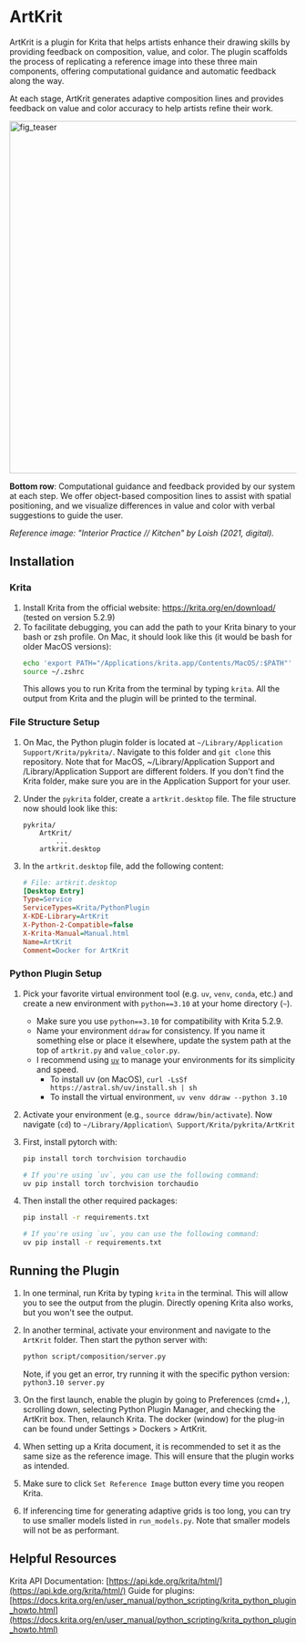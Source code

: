 # ArtKrit
ArtKrit is a plugin for Krita that helps artists enhance their drawing skills by providing feedback on composition, value, and color. The plugin scaffolds the process of replicating a reference image into these three main components, offering computational guidance and automatic feedback along the way.

At each stage, ArtKrit generates adaptive composition lines and provides feedback on value and color accuracy to help artists refine their work.

<img width="1062" height="618" alt="fig_teaser" src="https://github.com/user-attachments/assets/3bae40d9-9e91-4251-95b7-b7d251f5a3b5" />

**Bottom row**: Computational guidance and feedback provided by our system at each step. We offer object-based composition lines to assist with spatial positioning, and we visualize differences in value and color with verbal suggestions to guide the user.

*Reference image: "Interior Practice // Kitchen" by Loish (2021, digital).*

## Installation


### Krita
1. Install Krita from the official website: https://krita.org/en/download/ (tested on version 5.2.9)
2. To facilitate debugging, you can add the path to your Krita binary to your bash or zsh profile. On Mac, it should look like this (it would be bash for older MacOS versions):
    ```bash
    echo 'export PATH="/Applications/krita.app/Contents/MacOS/:$PATH"' >> ~/.zshrc
    source ~/.zshrc
    ```
    This allows you to run Krita from the terminal by typing `krita`. All the output from Krita and the plugin will be printed to the terminal.


### File Structure Setup
1. On Mac, the Python plugin folder is located at `~/Library/Application Support/Krita/pykrita/`. Navigate to this folder and `git clone` this repository. Note that for MacOS, ~/Library/Application Support and /Library/Application Support are different folders. If you don't find the Krita folder, make sure you are in the Application Support for your user.

2. Under the `pykrita` folder, create a `artkrit.desktop` file. The file structure now should look like this:
    ```
    pykrita/
        ArtKrit/
            ...
        artkrit.desktop
    ```

3. In the `artkrit.desktop` file, add the following content:
    ```ini
    # File: artkrit.desktop
    [Desktop Entry]
    Type=Service
    ServiceTypes=Krita/PythonPlugin
    X-KDE-Library=ArtKrit
    X-Python-2-Compatible=false
    X-Krita-Manual=Manual.html
    Name=ArtKrit
    Comment=Docker for ArtKrit
    ```


### Python Plugin Setup

1. Pick your favorite virtual environment tool (e.g. `uv`, `venv`, `conda`, etc.) and create a new environment with `python==3.10` at your home directory (`~`).
   - Make sure you use `python==3.10` for compatibility with Krita 5.2.9.
   - Name your environment `ddraw` for consistency. If you name it something else or place it elsewhere, update the system path at the top of `artkrit.py` and `value_color.py`.
   - I recommend using [`uv`](https://docs.astral.sh/uv/) to manage your environments for its simplicity and speed.
     - To install uv (on MacOS), `curl -LsSf https://astral.sh/uv/install.sh | sh`
     - To install the virtual environment, `uv venv ddraw --python 3.10`

2. Activate your environment (e.g., `source ddraw/bin/activate`). Now navigate (`cd`) to `~/Library/Application\ Support/Krita/pykrita/ArtKrit`

3. First, install pytorch with:
    ```bash
    pip install torch torchvision torchaudio

    # If you're using `uv`, you can use the following command:
    uv pip install torch torchvision torchaudio
    ```

4.  Then install the other required packages:
    ```bash
    pip install -r requirements.txt

    # If you're using `uv`, you can use the following command:
    uv pip install -r requirements.txt
    ```

## Running the Plugin
1. In one terminal, run Krita by typing `krita` in the terminal. This will allow you to see the output from the plugin. Directly opening Krita also works, but you won't see the output.

2. In another terminal, activate your environment and navigate to the `ArtKrit` folder. Then start the python server with:
    ```bash
    python script/composition/server.py
    ```
    Note, if you get an error, try running it with the specific python version: `python3.10 server.py`

3. On the first launch, enable the plugin by going to Preferences (cmd+`,`), scrolling down, selecting Python Plugin Manager, and checking the ArtKrit box. Then, relaunch Krita. The docker (window) for the plug-in can be found under Settings > Dockers > ArtKrit.
4. When setting up a Krita document, it is recommended to set it as the same size as the reference image. This will ensure that the plugin works as intended.
5. Make sure to click `Set Reference Image` button every time you reopen Krita.
6. If inferencing time for generating adaptive grids is too long, you can try to use smaller models listed in `run_models.py`. Note that smaller models will not be as performant.


## Helpful Resources
Krita API Documentation: [https://api.kde.org/krita/html/](https://api.kde.org/krita/html/)
Guide for plugins: [https://docs.krita.org/en/user_manual/python_scripting/krita_python_plugin_howto.html](https://docs.krita.org/en/user_manual/python_scripting/krita_python_plugin_howto.html)
